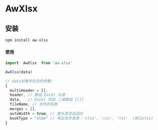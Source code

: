# AwXlsx

## 安装

```javascript
npm install aw-xlsx
```

#### 使用

```js
import  AwXlsx  from 'aw-xlsx'

AwXlsx(data)

// data对象中包含的参数: 
{
  multiHeader = [],
  header, // 数组 Excel 头部
  data,   // Excel 内容 二维数组 [[]]
  fileName, // 文件的名称
  merges = [],
  autoWidth = true, // 表头是否自适应
  bookType = "xlsx" // 导出文件类型：'xlsx', 'csv', 'txt'  (默认xlsx)
}
```

